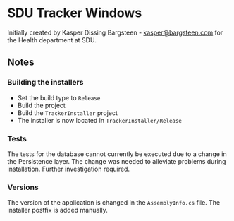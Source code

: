 # SDU Tracker Windows
Initially created by Kasper Dissing Bargsteen - kasper@bargsteen.com for the Health department at SDU.

## Notes

### Building the installers
- Set the build type to `Release`
- Build the project
- Build the `TrackerInstaller` project
- The installer is now located in `TrackerInstaller/Release`


### Tests
The tests for the database cannot currently be executed due to a change in the Persistence layer. The change was needed to alleviate problems during installation. Further investigation required.

### Versions
The version of the application is changed in the `AssemblyInfo.cs` file. The installer postfix is added manually.